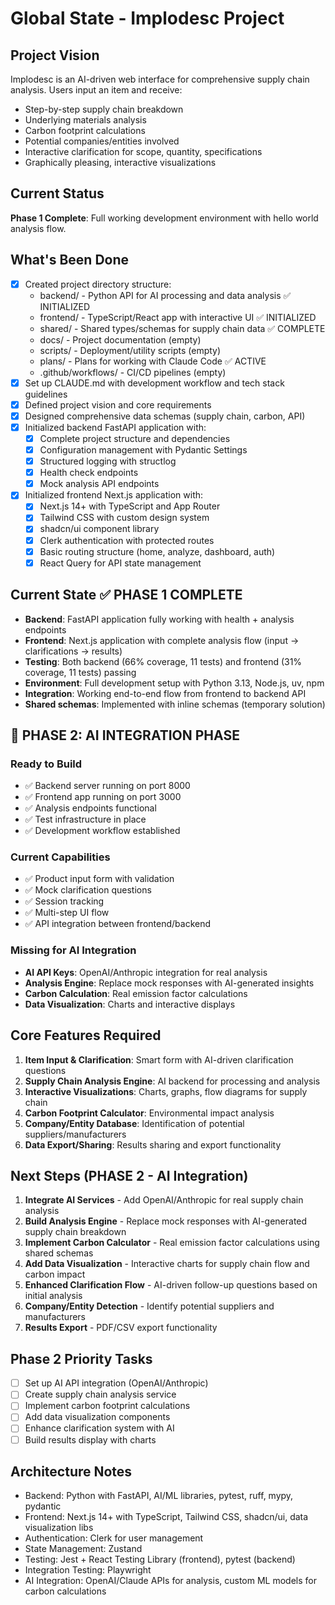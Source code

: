 # Global State - Implodesc Project

## Project Vision
Implodesc is an AI-driven web interface for comprehensive supply chain analysis. Users input an item and receive:
- Step-by-step supply chain breakdown
- Underlying materials analysis  
- Carbon footprint calculations
- Potential companies/entities involved
- Interactive clarification for scope, quantity, specifications
- Graphically pleasing, interactive visualizations

## Current Status
**Phase 1 Complete**: Full working development environment with hello world analysis flow.

## What's Been Done
- [x] Created project directory structure:
  - backend/ - Python API for AI processing and data analysis ✅ INITIALIZED
  - frontend/ - TypeScript/React app with interactive UI ✅ INITIALIZED
  - shared/ - Shared types/schemas for supply chain data ✅ COMPLETE
  - docs/ - Project documentation (empty)
  - scripts/ - Deployment/utility scripts (empty)
  - plans/ - Plans for working with Claude Code ✅ ACTIVE
  - .github/workflows/ - CI/CD pipelines (empty)
- [x] Set up CLAUDE.md with development workflow and tech stack guidelines
- [x] Defined project vision and core requirements
- [x] Designed comprehensive data schemas (supply chain, carbon, API)
- [x] Initialized backend FastAPI application with:
  - [x] Complete project structure and dependencies
  - [x] Configuration management with Pydantic Settings
  - [x] Structured logging with structlog
  - [x] Health check endpoints
  - [x] Mock analysis API endpoints
- [x] Initialized frontend Next.js application with:
  - [x] Next.js 14+ with TypeScript and App Router
  - [x] Tailwind CSS with custom design system
  - [x] shadcn/ui component library
  - [x] Clerk authentication with protected routes
  - [x] Basic routing structure (home, analyze, dashboard, auth)
  - [x] React Query for API state management

## Current State ✅ PHASE 1 COMPLETE
- **Backend**: FastAPI application fully working with health + analysis endpoints
- **Frontend**: Next.js application with complete analysis flow (input → clarifications → results)
- **Testing**: Both backend (66% coverage, 11 tests) and frontend (31% coverage, 11 tests) passing
- **Environment**: Full development setup with Python 3.13, Node.js, uv, npm
- **Integration**: Working end-to-end flow from frontend to backend API
- **Shared schemas**: Implemented with inline schemas (temporary solution)

## 🎯 PHASE 2: AI INTEGRATION PHASE

### Ready to Build
- ✅ Backend server running on port 8000
- ✅ Frontend app running on port 3000  
- ✅ Analysis endpoints functional
- ✅ Test infrastructure in place
- ✅ Development workflow established

### Current Capabilities
- ✅ Product input form with validation
- ✅ Mock clarification questions
- ✅ Session tracking
- ✅ Multi-step UI flow
- ✅ API integration between frontend/backend

### Missing for AI Integration
- **AI API Keys**: OpenAI/Anthropic integration for real analysis
- **Analysis Engine**: Replace mock responses with AI-generated insights
- **Carbon Calculation**: Real emission factor calculations
- **Data Visualization**: Charts and interactive displays

## Core Features Required
1. **Item Input & Clarification**: Smart form with AI-driven clarification questions
2. **Supply Chain Analysis Engine**: AI backend for processing and analysis
3. **Interactive Visualizations**: Charts, graphs, flow diagrams for supply chain
4. **Carbon Footprint Calculator**: Environmental impact analysis
5. **Company/Entity Database**: Identification of potential suppliers/manufacturers
6. **Data Export/Sharing**: Results sharing and export functionality

## Next Steps (PHASE 2 - AI Integration)
1. **Integrate AI Services** - Add OpenAI/Anthropic for real supply chain analysis
2. **Build Analysis Engine** - Replace mock responses with AI-generated supply chain breakdown  
3. **Implement Carbon Calculator** - Real emission factor calculations using shared schemas
4. **Add Data Visualization** - Interactive charts for supply chain flow and carbon impact
5. **Enhanced Clarification Flow** - AI-driven follow-up questions based on initial analysis
6. **Company/Entity Detection** - Identify potential suppliers and manufacturers
7. **Results Export** - PDF/CSV export functionality

## Phase 2 Priority Tasks
- [ ] Set up AI API integration (OpenAI/Anthropic)
- [ ] Create supply chain analysis service
- [ ] Implement carbon footprint calculations
- [ ] Add data visualization components  
- [ ] Enhance clarification system with AI
- [ ] Build results display with charts

## Architecture Notes
- Backend: Python with FastAPI, AI/ML libraries, pytest, ruff, mypy, pydantic
- Frontend: Next.js 14+ with TypeScript, Tailwind CSS, shadcn/ui, data visualization libs
- Authentication: Clerk for user management
- State Management: Zustand
- Testing: Jest + React Testing Library (frontend), pytest (backend)
- Integration Testing: Playwright
- AI Integration: OpenAI/Claude APIs for analysis, custom ML models for carbon calculations